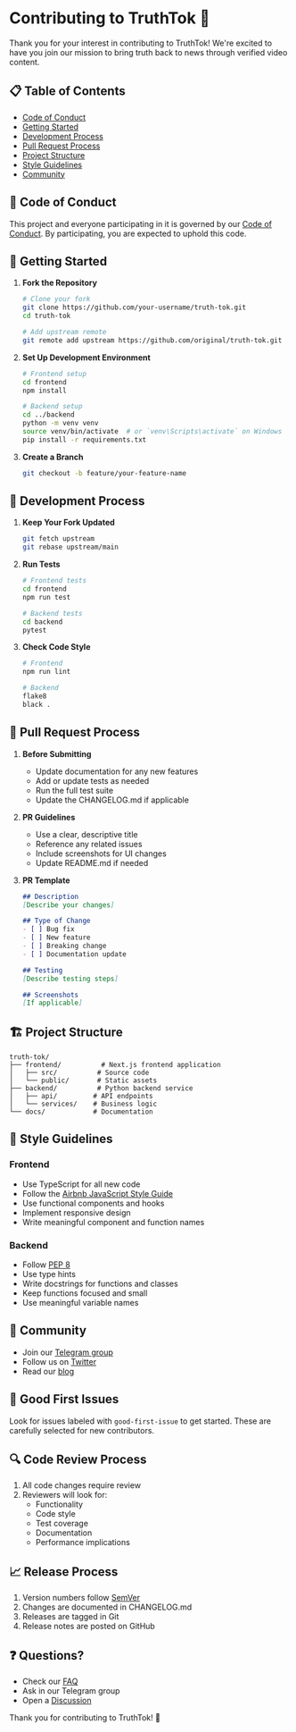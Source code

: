 # Contributing to TruthTok 🌟

Thank you for your interest in contributing to TruthTok! We're excited to have you join our mission to bring truth back to news through verified video content.

## 📋 Table of Contents

- [Code of Conduct](#code-of-conduct)
- [Getting Started](#getting-started)
- [Development Process](#development-process)
- [Pull Request Process](#pull-request-process)
- [Project Structure](#project-structure)
- [Style Guidelines](#style-guidelines)
- [Community](#community)

## 📜 Code of Conduct

This project and everyone participating in it is governed by our [Code of Conduct](CODE_OF_CONDUCT.md). By participating, you are expected to uphold this code.

## 🚀 Getting Started

1. **Fork the Repository**
   ```bash
   # Clone your fork
   git clone https://github.com/your-username/truth-tok.git
   cd truth-tok
   
   # Add upstream remote
   git remote add upstream https://github.com/original/truth-tok.git
   ```

2. **Set Up Development Environment**
   ```bash
   # Frontend setup
   cd frontend
   npm install
   
   # Backend setup
   cd ../backend
   python -m venv venv
   source venv/bin/activate  # or `venv\Scripts\activate` on Windows
   pip install -r requirements.txt
   ```

3. **Create a Branch**
   ```bash
   git checkout -b feature/your-feature-name
   ```

## 🔄 Development Process

1. **Keep Your Fork Updated**
   ```bash
   git fetch upstream
   git rebase upstream/main
   ```

2. **Run Tests**
   ```bash
   # Frontend tests
   cd frontend
   npm run test
   
   # Backend tests
   cd backend
   pytest
   ```

3. **Check Code Style**
   ```bash
   # Frontend
   npm run lint
   
   # Backend
   flake8
   black .
   ```

## 📝 Pull Request Process

1. **Before Submitting**
   - Update documentation for any new features
   - Add or update tests as needed
   - Run the full test suite
   - Update the CHANGELOG.md if applicable

2. **PR Guidelines**
   - Use a clear, descriptive title
   - Reference any related issues
   - Include screenshots for UI changes
   - Update README.md if needed

3. **PR Template**
   ```markdown
   ## Description
   [Describe your changes]

   ## Type of Change
   - [ ] Bug fix
   - [ ] New feature
   - [ ] Breaking change
   - [ ] Documentation update

   ## Testing
   [Describe testing steps]

   ## Screenshots
   [If applicable]
   ```

## 🏗️ Project Structure

```
truth-tok/
├── frontend/          # Next.js frontend application
│   ├── src/          # Source code
│   └── public/       # Static assets
├── backend/          # Python backend service
│   ├── api/         # API endpoints
│   └── services/    # Business logic
└── docs/            # Documentation
```

## 📐 Style Guidelines

### Frontend
- Use TypeScript for all new code
- Follow the [Airbnb JavaScript Style Guide](https://github.com/airbnb/javascript)
- Use functional components and hooks
- Implement responsive design
- Write meaningful component and function names

### Backend
- Follow [PEP 8](https://www.python.org/dev/peps/pep-0008/)
- Use type hints
- Write docstrings for functions and classes
- Keep functions focused and small
- Use meaningful variable names

## 👥 Community

- Join our [Telegram group](https://t.me/truthtok_chat)
- Follow us on [Twitter](https://twitter.com/truthtok)
- Read our [blog](https://blog.truthtok.com)

## 🎯 Good First Issues

Look for issues labeled with `good-first-issue` to get started. These are carefully selected for new contributors.

## 🔍 Code Review Process

1. All code changes require review
2. Reviewers will look for:
   - Functionality
   - Code style
   - Test coverage
   - Documentation
   - Performance implications

## 📈 Release Process

1. Version numbers follow [SemVer](http://semver.org/)
2. Changes are documented in CHANGELOG.md
3. Releases are tagged in Git
4. Release notes are posted on GitHub

## ❓ Questions?

- Check our [FAQ](docs/FAQ.md)
- Ask in our Telegram group
- Open a [Discussion](https://github.com/your-username/truth-tok/discussions)

Thank you for contributing to TruthTok! 🙏

